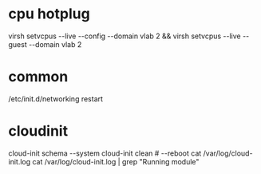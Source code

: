 # cpu hotplug
virsh setvcpus --live --config --domain vlab 2 && virsh setvcpus --live --guest --domain vlab 2


# common
/etc/init.d/networking restart

# cloudinit

cloud-init schema --system
cloud-init clean # --reboot
cat /var/log/cloud-init.log
cat /var/log/cloud-init.log | grep "Running module"
